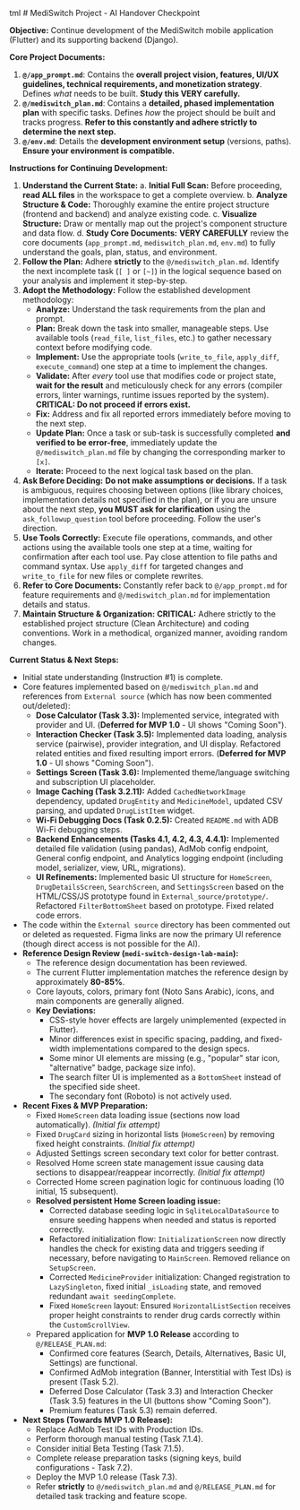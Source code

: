 tml # MediSwitch Project - AI Handover Checkpoint

**Objective:** Continue development of the MediSwitch mobile application (Flutter) and its supporting backend (Django).

**Core Project Documents:**

1.  **`@/app_prompt.md`**: Contains the **overall project vision, features, UI/UX guidelines, technical requirements, and monetization strategy**. Defines *what* needs to be built. **Study this VERY carefully.**
2.  **`@/mediswitch_plan.md`**: Contains a **detailed, phased implementation plan** with specific tasks. Defines *how* the project should be built and tracks progress. **Refer to this constantly and adhere strictly to determine the next step.**
3.  **`@/env.md`**: Details the **development environment setup** (versions, paths). **Ensure your environment is compatible.**

**Instructions for Continuing Development:**

1.  **Understand the Current State:**
    a.  **Initial Full Scan:** Before proceeding, **read ALL files** in the workspace to get a complete overview.
    b.  **Analyze Structure & Code:** Thoroughly examine the entire project structure (frontend and backend) and analyze existing code.
    c.  **Visualize Structure:** Draw or mentally map out the project's component structure and data flow.
    d.  **Study Core Documents:** **VERY CAREFULLY** review the core documents (`app_prompt.md`, `mediswitch_plan.md`, `env.md`) to fully understand the goals, plan, status, and environment.
2.  **Follow the Plan:** Adhere **strictly** to the `@/mediswitch_plan.md`. Identify the next incomplete task (`[ ]` or `[~]`) in the logical sequence based on your analysis and implement it step-by-step.
3.  **Adopt the Methodology:** Follow the established development methodology:
    *   **Analyze:** Understand the task requirements from the plan and prompt.
    *   **Plan:** Break down the task into smaller, manageable steps. Use available tools (`read_file`, `list_files`, etc.) to gather necessary context before modifying code.
    *   **Implement:** Use the appropriate tools (`write_to_file`, `apply_diff`, `execute_command`) one step at a time to implement the changes.
    *   **Validate:** After *every* tool use that modifies code or project state, **wait for the result** and meticulously check for any errors (compiler errors, linter warnings, runtime issues reported by the system). **CRITICAL: Do not proceed if errors exist.**
    *   **Fix:** Address and fix all reported errors immediately before moving to the next step.
    *   **Update Plan:** Once a task or sub-task is successfully completed **and verified to be error-free**, immediately update the `@/mediswitch_plan.md` file by changing the corresponding marker to `[x]`.
    *   **Iterate:** Proceed to the next logical task based on the plan.
4.  **Ask Before Deciding:** **Do not make assumptions or decisions.** If a task is ambiguous, requires choosing between options (like library choices, implementation details not specified in the plan), or if you are unsure about the next step, **you MUST ask for clarification** using the `ask_followup_question` tool before proceeding. Follow the user's direction.
5.  **Use Tools Correctly:** Execute file operations, commands, and other actions using the available tools one step at a time, waiting for confirmation after each tool use. Pay close attention to file paths and command syntax. Use `apply_diff` for targeted changes and `write_to_file` for new files or complete rewrites.
6.  **Refer to Core Documents:** Constantly refer back to `@/app_prompt.md` for feature requirements and `@/mediswitch_plan.md` for implementation details and status.
7.  **Maintain Structure & Organization:** **CRITICAL:** Adhere strictly to the established project structure (Clean Architecture) and coding conventions. Work in a methodical, organized manner, avoiding random changes.


**Current Status & Next Steps:**

*   Initial state understanding (Instruction #1) is complete.
*   Core features implemented based on `@/mediswitch_plan.md` and references from `External source` (which has now been commented out/deleted):
    *   **Dose Calculator (Task 3.3):** Implemented service, integrated with provider and UI. (**Deferred for MVP 1.0** - UI shows "Coming Soon").
    *   **Interaction Checker (Task 3.5):** Implemented data loading, analysis service (pairwise), provider integration, and UI display. Refactored related entities and fixed resulting import errors. (**Deferred for MVP 1.0** - UI shows "Coming Soon").
    *   **Settings Screen (Task 3.6):** Implemented theme/language switching and subscription UI placeholder.
    *   **Image Caching (Task 3.2.11):** Added `CachedNetworkImage` dependency, updated `DrugEntity` and `MedicineModel`, updated CSV parsing, and updated `DrugListItem` widget.
    *   **Wi-Fi Debugging Docs (Task 0.2.5):** Created `README.md` with ADB Wi-Fi debugging steps.
    *   **Backend Enhancements (Tasks 4.1, 4.2, 4.3, 4.4.1):** Implemented detailed file validation (using pandas), AdMob config endpoint, General config endpoint, and Analytics logging endpoint (including model, serializer, view, URL, migrations).
    *   **UI Refinements:** Implemented basic UI structure for `HomeScreen`, `DrugDetailsScreen`, `SearchScreen`, and `SettingsScreen` based on the HTML/CSS/JS prototype found in `External_source/prototype/`. Refactored `FilterBottomSheet` based on prototype. Fixed related code errors.
*   The code within the `External source` directory has been commented out or deleted as requested. Figma links are now the primary UI reference (though direct access is not possible for the AI).
*   **Reference Design Review (`medi-switch-design-lab-main`):**
    *   The reference design documentation has been reviewed.
    *   The current Flutter implementation matches the reference design by approximately **80-85%**.
    *   Core layouts, colors, primary font (Noto Sans Arabic), icons, and main components are generally aligned.
    *   **Key Deviations:**
        *   CSS-style hover effects are largely unimplemented (expected in Flutter).
        *   Minor differences exist in specific spacing, padding, and fixed-width implementations compared to the design specs.
        *   Some minor UI elements are missing (e.g., "popular" star icon, "alternative" badge, package size info).
        *   The search filter UI is implemented as a `BottomSheet` instead of the specified side sheet.
        *   The secondary font (Roboto) is not actively used.
*   **Recent Fixes & MVP Preparation:**
    *   Fixed `HomeScreen` data loading issue (sections now load automatically). *(Initial fix attempt)*
    *   Fixed `DrugCard` sizing in horizontal lists (`HomeScreen`) by removing fixed height constraints. *(Initial fix attempt)*
    *   Adjusted Settings screen secondary text color for better contrast.
    *   Resolved Home screen state management issue causing data sections to disappear/reappear incorrectly. *(Initial fix attempt)*
    *   Corrected Home screen pagination logic for continuous loading (10 initial, 15 subsequent).
    *   **Resolved persistent Home Screen loading issue:**
        *   Corrected database seeding logic in `SqliteLocalDataSource` to ensure seeding happens when needed and status is reported correctly.
        *   Refactored initialization flow: `InitializationScreen` now directly handles the check for existing data and triggers seeding if necessary, before navigating to `MainScreen`. Removed reliance on `SetupScreen`.
        *   Corrected `MedicineProvider` initialization: Changed registration to `LazySingleton`, fixed initial `_isLoading` state, and removed redundant `await seedingComplete`.
        *   Fixed `HomeScreen` layout: Ensured `HorizontalListSection` receives proper height constraints to render drug cards correctly within the `CustomScrollView`.
    *   Prepared application for **MVP 1.0 Release** according to `@/RELEASE_PLAN.md`:
        *   Confirmed core features (Search, Details, Alternatives, Basic UI, Settings) are functional.
        *   Confirmed AdMob integration (Banner, Interstitial with Test IDs) is present (Task 5.2).
        *   Deferred Dose Calculator (Task 3.3) and Interaction Checker (Task 3.5) features in the UI (buttons show "Coming Soon").
        *   Premium features (Task 5.3) remain deferred.
*   **Next Steps (Towards MVP 1.0 Release):**
    *   Replace AdMob Test IDs with Production IDs.
    *   Perform thorough manual testing (Task 7.1.4).
    *   Consider initial Beta Testing (Task 7.1.5).
    *   Complete release preparation tasks (signing keys, build configurations - Task 7.2).
    *   Deploy the MVP 1.0 release (Task 7.3).
    *   Refer **strictly** to `@/mediswitch_plan.md` and `@/RELEASE_PLAN.md` for detailed task tracking and feature scope.
